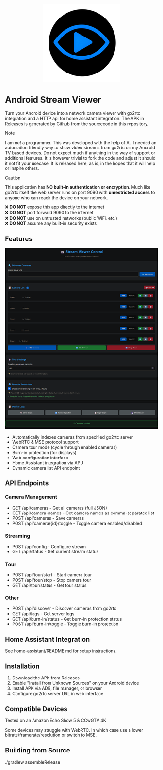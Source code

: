<p align="center">
  <img src="logo.png" alt="Project Logo" width="256" />
</p>

# Android Stream Viewer

Turn your Android device into a network camera viewer with go2rtc integration and a HTTP api for home assistant integration. The APK in Releases is generated by Github from the sourcecode in this repository.

> [!NOTE]
> I am *not* a programmer. This was developed with the help of AI. I needed an automation friendly way to show video streams from go2rtc on my Android TV based devices. Do not expect much if anything in the way of support or additional features. It is however trivial to fork the code and adjust it should it not fit your usecase. It is released here, as is, in the hopes that it will help or inspire others.

> [!CAUTION]
> This application has **NO built-in authentication or encryption**. Much like go2rtc itself the web server runs on port 9090 with **unrestricted access** to anyone who can reach the device on your network.
> 
> ❌ **DO NOT** expose this app directly to the internet  
> ❌ **DO NOT** port forward 9090 to the internet  
> ❌ **DO NOT** use on untrusted networks (public WiFi, etc.)  
> ❌ **DO NOT** assume any built-in security exists  


## Features

<p align="center">
  <img src="screenshot.png" alt="Screenshot of GUI" />
</p>

- Automatically indexes cameras from specified go2rtc server
- WebRTC & MSE protocol support
- Camera tour mode (cycle through enabled cameras)
- Burn-in protection (for displays)
- Web configuration interface
- Home Assistant integration via APU
- Dynamic camera list API endpoint

## API Endpoints

### Camera Management
- GET /api/cameras - Get all cameras (full JSON)
- GET /api/camera-names - Get camera names as comma-separated list
- POST /api/cameras - Save cameras
- POST /api/camera/{id}/toggle - Toggle camera enabled/disabled

### Streaming
- POST /api/config - Configure stream
- GET /api/status - Get current stream status

### Tour
- POST /api/tour/start - Start camera tour
- POST /api/tour/stop - Stop camera tour
- GET /api/tour/status - Get tour status

### Other
- POST /api/discover - Discover cameras from go2rtc
- GET /api/logs - Get server logs
- GET /api/burn-in/status - Get burn-in protection status
- POST /api/burn-in/toggle - Toggle burn-in protection

## Home Assistant Integration

See home-assistant/README.md for setup instructions.

## Installation

1. Download the APK from Releases
2. Enable "Install from Unknown Sources" on your Android device
3. Install APK via ADB, file manager, or browser
4. Configure go2rtc server URL in web interface

## Compatible Devices

Tested on an Amazon Echo Show 5 & CCwGTV 4K

Some devices may struggle with WebRTC. In which case use a lower bitrate/framerate/resolution or switch to MSE.

## Building from Source

./gradlew assembleRelease
